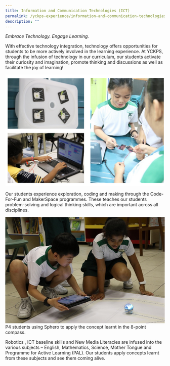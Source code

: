 ```yaml
---
title: Information and Communication Technologies (ICT)
permalink: /yckps-experience/information-and-communication-technologies-ict/
description: ""
---
```

_Embrace Technology. Engage Learning._

With effective technology integration, technology offers opportunities for students to be more actively involved in the learning experience. At YCKPS, through the infusion of technology in our curriculum, our students activate their curiosity and imagination, promote thinking and discussions as well as facilitate the joy of learning!  
  
![ICT](/images/ICT.png)

Our students experience exploration, coding and making through the Code-For-Fun and MakerSpace programmes. These teaches our students problem-solving and logical thinking skills, which are important across all disciplines.   

![ICT](/images/ICT2.jpg)
P4 students using Sphero to apply the concept learnt in the 8-point compass.

Robotics , ICT baseline skills and New Media Literacies are infused into the various subjects – English, Mathematics, Science, Mother Tongue and Programme for Active Learning (PAL). Our students apply concepts learnt from these subjects and see them coming alive.